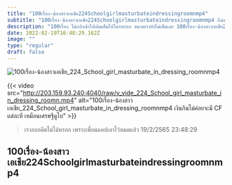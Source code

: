 ```yaml
---
title: "100เรื่อง-น้องสาวเอเชีย224Schoolgirlmasturbateindressingroomnmp4"
subtitle: "100เรื่อง-น้องสาวเอเชีย224Schoolgirlmasturbateindressingroomnmp4 ถึงผมจะสั้น แต่สันหลังยาวนะค้าบ"
description: "100เรื่อง ไม่กล้าเข้าไปเติมเต็มให้ใครหรอก ขนาดเรายังไม่เต็มเลย 100เรื่อง-น้องสาวเอเชีย224Schoolgirlmasturbateindressingroomnmp4 19/2/2565 23:48:29"
date: 2022-02-19T16:48:29.162Z
image: ""
type: "regular"
draft: false
---
```


![100เรื่อง-น้องสาวเอเชีย_224_School_girl_masturbate_in_dressing_roomnmp4](http://203.159.93.240:4040/raw/v_vide_224_School_girl_masturbate_in_dressing_roomn.jpg)

{{< video src="http://203.159.93.240:4040/raw/v_vide_224_School_girl_masturbate_in_dressing_roomn.mp4" alt="100เรื่อง-น้องสาวเอเชีย_224_School_girl_masturbate_in_dressing_roomnmp4 เงินกินไม่ค่อยจะมี CF แต่ละที เหมือนเศรษฐีดูไบ" >}}


> เราลบอดีตไม่ได้หรอก เพราะเพื่อนแคปเอาไว้หมดแล้ว 19/2/2565 23:48:29

## 100เรื่อง-น้องสาวเอเชีย224Schoolgirlmasturbateindressingroomnmp4
